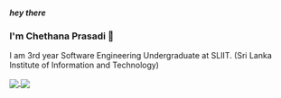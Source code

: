 
<h5>
  hey there
  <img src="https://media.giphy.com/media/hvRJCLFzcasrR4ia7z/giphy.gif" width="10px"/>
</h5>

### I'm Chethana Prasadi 👋
I am 3rd year Software Engineering Undergraduate at SLIIT. (Sri Lanka Institute of Information and Technology)

<a href="https://github.com/chethuuu/github-readme-stats">
  <img align="center" src="https://github-readme-stats.vercel.app/api?username=chethuuu&&show_icons=true&title_color=tokyonight&icon_color=bb2acf&text_color=daf7dc&bg_color=151515">
</a>
<a href="https://github.com/chethuuu/convoychat">
  <img align="center" src="https://github-readme-stats.vercel.app/api/top-langs/?username=chethuuu&layout=compact&title_color=tokyonight&icon_color=bb2acf&text_color=daf7dc&bg_color=151515">
</a>
